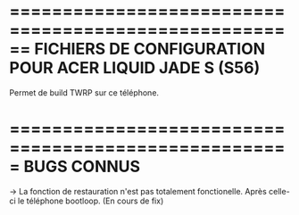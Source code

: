 ======================================================
FICHIERS DE CONFIGURATION POUR ACER LIQUID JADE S (S56)
=====================================================

Permet de build TWRP sur ce téléphone.

=====================================================
					BUGS CONNUS
=====================================================

-> La fonction de restauration n'est pas totalement
   fonctionelle. Après celle-ci le téléphone bootloop.
   (En cours de fix)
   
   
